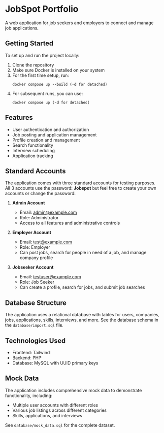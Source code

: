 # JobSpot Portfolio

A web application for job seekers and employers to connect and manage job applications.

## Getting Started

To set up and run the project locally:

1. Clone the repository
2. Make sure Docker is installed on your system
3. For the first time setup, run:
   ```
   docker compose up --build (-d for detached)
   ```
4. For subsequent runs, you can use:
   ```
   docker compose up (-d for detached)
   ```

## Features

- User authentication and authorization
- Job posting and application management
- Profile creation and management
- Search functionality
- Interview scheduling
- Application tracking

## Standard Accounts

The application comes with three standard accounts for testing purposes. All 3 accounts use the password: **Jobspot** but feel free to create your own accounts or change the password.

1. **Admin Account**
   - Email: admin@example.com
   - Role: Administrator
   - Access to all features and administrative controls

2. **Employer Account**
   - Email: test@example.com
   - Role: Employer
   - Can post jobs, search for people in need of a job, and manage company profile

3. **Jobseeker Account**
   - Email: testuser@example.com
   - Role: Job Seeker
   - Can create a profile, search for jobs, and submit job searches

## Database Structure

The application uses a relational database with tables for users, companies, jobs, applications, skills, interviews, and more. See the database schema in the `database/import.sql` file.

## Technologies Used

- Frontend: Tailwind
- Backend: PHP
- Database: MySQL with UUID primary keys

## Mock Data

The application includes comprehensive mock data to demonstrate functionality, including:
- Multiple user accounts with different roles
- Various job listings across different categories
- Skills, applications, and interviews

See `database/mock_data.sql` for the complete dataset.
